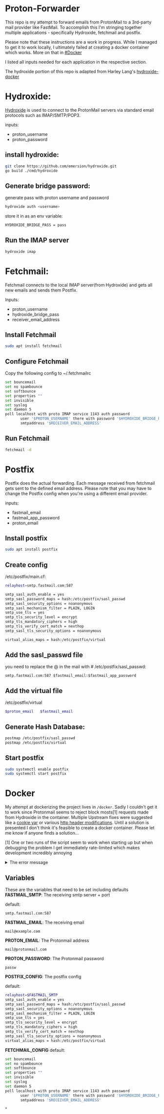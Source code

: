# Proton-Forwarder
This repo is my attempt to forward emails from ProtonMail to a 3rd-party mail provider like FastMail. To accomplish this I'm stringing together multiple applications - specifically Hydroxide, fetchmail and postfix.

Please note that these instructions are a work in progress. While I managed to get it to work locally, I ultimately failed at creating a docker container which works. More on that in [#Docker](#Docker)

I listed all inputs needed for each application in the respective section.

The hydroxide portion of this repo is adapted from Harley Lang's [hydroxide-docker](https://github.com/harleylang/hydroxide-docker)

# Hydroxide:
[Hydroxide](https://github.com/emersion/hydroxide/)
 is used to connect to the ProtonMail servers via standard email protocols such as IMAP/SMTP/POP3. 


inputs:
- proton_username
- proton_password

## install hydroxide:
```bash
git clone https://github.com/emersion/hydroxide.git
go build ./cmd/hydroxide
```
## Generate bridge password:

generate pass with proton username and password

```bash
hydroxide auth <username>
```
store it in as an env variable:
```bash
HYDROXIDE_BRIDGE_PASS = pass
```

## Run the IMAP server

```bash
hydroxide imap
```

# Fetchmail:
Fetchmail connects to the local IMAP server(from Hydroxide) and gets all new emails and sends them Postfix.


Inputs:
- proton_username
- hydroxide_bridge_pass
- receiver_email_address

## Install Fetchmail

```bash
sudo apt install fetchmail
```

## Configure Fetchmail
Copy the following config to ~/.fetchmailrc
```bash
set bouncemail
set no spambounce
set softbounce
set properties ""
set invisible
set syslog
set daemon 5
poll localhost with proto IMAP service 1143 auth password
       user '$PROTON_USERNAME' there with password '$HYDROXIDE_BRIDGE_PASS' is '$RECEIVER_EMAIL_ADDRESS' here no sslcertck
       smtpaddress '$RECEIVER_EMAIL_ADDRESS'

```

## Run Fetchmail

```bash
fetchmail -d
```

# Postfix

Postfix does the actual forwarding. Each message received from fetchmail gets sent to the defined email address. Please note that you may have to change the Postfix config when you're using a different email provider.


inputs:
- fastmail_email
- fastmail_app_password
- proton_email

## Install postfix

```bash
sudo apt install postfix
```

## Create config
/etc/postfix/main.cf:
```bash
relayhost=smtp.fastmail.com:587

smtp_sasl_auth_enable = yes
smtp_sasl_password_maps = hash:/etc/postfix/sasl_passwd
smtp_sasl_security_options = noanonymous
smtp_sasl_mechanism_filter = PLAIN, LOGIN
smtp_use_tls = yes
smtp_tls_security_level = encrypt
smtp_tls_mandatory_ciphers = high
smtp_tls_verify_cert_match = nexthop
smtp_sasl_tls_security_options = noanonymous

virtual_alias_maps = hash:/etc/postfix/virtual
```

## Add the sasl_passwd file

you need to replace the @ in the mail with #
/etc/postfix/sasl_passwd:
```postfix
smtp.fastmail.com:587 $fastmail_email:$fastmail_app_password
```

## Add the virtual file

/etc/postfix/virtual
```bash
$proton_email   $fastmail_email
```

## Generate Hash Database:

```bash
postmap /etc/postfix/sasl_passwd
postmap /etc/postfix/virtual
```

## Start postfix

```bash
sudo systemctl enable postfix
sudo systemctl start postfix
```


# Docker
My attempt at dockerizing the project lives in `/docker`. Sadly I couldn't get it to work since Protonmail seems to reject block mosts[1] requests made from Hydroxide in the container. Multiple Upstream fixes were suggested like a [cookie yar](https://github.com/emersion/hydroxide/issues/218) or various [http header modifications](https://github.com/emersion/hydroxide/issues/235). Until a solution is presented I don't think it's feasible to create a docker container. Please let me know if anyone finds a solution... 

[1] One or two runs of the script seem to work when starting up but when debugging the problem I get immediately rate-limited which makes development incredibly annoying

<details>
<summary>The error message</summary>
```bash
2023/09/03 19:43:13 request failed: POST https://mail.proton.me/api/auth: [9001] For security reasons, please complete CAPTCHA. If you can't pass it, please try updating your app or contact us here: https://proton.me/support/abuse
```
</details>

## Variables
These are the variables that need to be set including defaults 
**FASTMAIL_SMTP**: The receiving smtp server + port

default:
```
smtp.fastmail.com:587
```
**FASTMAIL_EMAIL**: The receiving email
```
mail@example.com
```

**PROTON_EMAIL**: The Protonmail address

```
mail@protonmail.com
```
**PROTON_PASSWORD**: The Protonmail password

```
passw
```
**POSTFIX_CONFIG**: The postfix config

default:
```bash
relayhost=$FASTMAIL_SMTP
smtp_sasl_auth_enable = yes
smtp_sasl_password_maps = hash:/etc/postfix/sasl_passwd
smtp_sasl_security_options = noanonymous
smtp_sasl_mechanism_filter = PLAIN, LOGIN
smtp_use_tls = yes
smtp_tls_security_level = encrypt
smtp_tls_mandatory_ciphers = high
smtp_tls_verify_cert_match = nexthop
smtp_sasl_tls_security_options = noanonymous
virtual_alias_maps = hash:/etc/postfix/virtual
```

**FETCHMAIL_CONFIG**
default:
```bash
set bouncemail
set no spambounce
set softbounce
set properties ""
set invisible
set syslog
set daemon 5
poll localhost with proto IMAP service 1143 auth password
       user '$PROTON_USERNAME' there with password '$HYDROXIDE_BRIDGE_PASS' is '$RECEIVER_EMAIL_ADDRESS' here no sslcertck
       smtpaddress '$RECEIVER_EMAIL_ADDRESS'
```

"